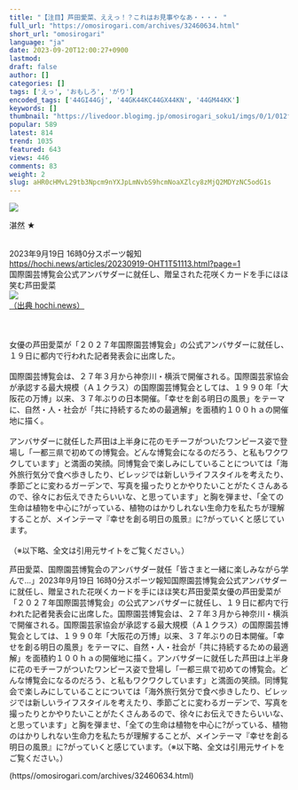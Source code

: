 ```yaml
---
title: "【注目】芦田愛菜、ええっ！？これはお見事やなあ・・・・ "
full_url: "https://omosirogari.com/archives/32460634.html"
short_url: "omosirogari"
language: "ja"
date: 2023-09-20T12:00:27+0900
lastmod: 
draft: false
author: []
categories: []
tags: ['えっ', 'おもしろ', 'がり']
encoded_tags: ['44GI44Gj', '44GK44KC44GX44KN', '44GM44KK']
keywords: []
thumbnail: "https://livedoor.blogimg.jp/omosirogari_soku1/imgs/0/1/012fa2fd.jpg"
popular: 589
latest: 814
trend: 1035
featured: 643
views: 446
comments: 83
weight: 2
slug: aHR0cHMvL29tb3Npcm9nYXJpLmNvbS9hcmNoaXZlcy8zMjQ2MDYzNC5odG1s
---
```


![](https://livedoor.blogimg.jp/omosirogari_soku1/imgs/0/1/012fa2fd.jpg)

<div><p>湛然 ★ </p><br> 2023年9月19日 16時0分スポーツ報知 <br> <a target='_blank' href='https//hochi.news/articles/20230919-OHT1T51113.html?page=1'>https//hochi.news/articles/20230919-OHT1T51113.html?page=1</a> <br> 国際園芸博覧会公式アンバサダーに就任し、贈呈された花咲くカードを手にほほ笑む芦田愛菜 <br> <a href='https//hochi.news/images/2023/09/19/20230919-OHT1I51208-L.jpg' target='_blank' class='' id='img_1_1'><img src='https//livedoor.blogimg.jp/omosirogari_soku1/imgs/3/f/3f492cbd.jpg'><br>（出典 hochi.news）<br></a> <br> <br> <br> 女優の芦田愛菜が「２０２７年国際園芸博覧会」の公式アンバサダーに就任し、１９日に都内で行われた記者発表会に出席した。 <br> <br> 国際園芸博覧会は、２７年３月から神奈川・横浜で開催される。国際園芸家協会が承認する最大規模（Ａ１クラス）の国際園芸博覧会としては、１９９０年「大阪花の万博」以来、３７年ぶりの日本開催。「幸せを創る明日の風景」をテーマに、自然・人・社会が「共に持続するための最適解」を面積約１００ｈａの開催地に描く。 <br> <br> アンバサダーに就任した芦田は上半身に花のモチーフがついたワンピース姿で登場し「一都三県で初めての博覧会。どんな博覧会になるのだろう、と私もワクワクしています」と満面の笑顔。同博覧会で楽しみにしていることについては「海外旅行気分で食べ歩きしたり、ビレッジでは新しいライフスタイルを考えたり、季節ごとに変わるガーデンで、写真を撮ったりとかやりたいことがたくさんあるので、徐々にお伝えできたらいいな、と思っています」と胸を弾ませ、「全ての生命は植物を中心に?がっている、植物のはかりしれない生命力を私たちが理解することが、メインテーマ『幸せを創る明日の風景』に?がっていくと感じています。 <br> <br> （※以下略、全文は引用元サイトをご覧ください。） <p>芦田愛菜、国際園芸博覧会のアンバサダー就任「皆さまと一緒に楽しみながら学んで…」2023年9月19日 16時0分スポーツ報知国際園芸博覧会公式アンバサダーに就任し、贈呈された花咲くカードを手にほほ笑む芦田愛菜女優の芦田愛菜が「２０２７年国際園芸博覧会」の公式アンバサダーに就任し、１９日に都内で行われた記者発表会に出席した。国際園芸博覧会は、２７年３月から神奈川・横浜で開催される。国際園芸家協会が承認する最大規模（Ａ１クラス）の国際園芸博覧会としては、１９９０年「大阪花の万博」以来、３７年ぶりの日本開催。「幸せを創る明日の風景」をテーマに、自然・人・社会が「共に持続するための最適解」を面積約１００ｈａの開催地に描く。アンバサダーに就任した芦田は上半身に花のモチーフがついたワンピース姿で登場し「一都三県で初めての博覧会。どんな博覧会になるのだろう、と私もワクワクしています」と満面の笑顔。同博覧会で楽しみにしていることについては「海外旅行気分で食べ歩きしたり、ビレッジでは新しいライフスタイルを考えたり、季節ごとに変わるガーデンで、写真を撮ったりとかやりたいことがたくさんあるので、徐々にお伝えできたらいいな、と思っています」と胸を弾ませ、「全ての生命は植物を中心に?がっている、植物のはかりしれない生命力を私たちが理解することが、メインテーマ『幸せを創る明日の風景』に?がっていくと感じています。（※以下略、全文は引用元サイトをご覧ください。）</p></div>

(https//omosirogari.com/archives/32460634.html)
